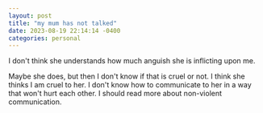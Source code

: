 ```yaml
---
layout: post
title: "my mum has not talked"
date: 2023-08-19 22:14:14 -0400
categories: personal
---
```


I don't think she understands how much anguish she is inflicting upon me.

<!--break-->

Maybe she does, but then I don't know if that is cruel or not. I think she thinks I am cruel to her. I don't know how to communicate to her in a way that won't hurt each other. I should read more about non-violent communication.
